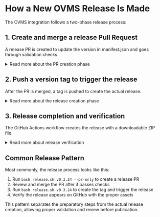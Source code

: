 # How a New OVMS Release Is Made

The OVMS integration follows a two-phase release process:

## 1. Create and merge a release Pull Request

A release PR is created to update the version in manifest.json and goes through validation checks.

<details>
<summary>Read more about the PR creation phase</summary>

This phase involves preparing the codebase for release:

1. **Version Update**: The version in `custom_components/ovms/manifest.json` is updated to match the new release version (e.g., "v0.3.24").

2. **Release Branch Creation**: A branch named `release/vX.Y.Z` (e.g., `release/v0.3.24`) is created with this change.

3. **PR Creation**: A pull request is opened using this branch, targeting the main branch.

4. **Automated Validation**: When this PR is created, the `release_test.yml` workflow automatically runs multiple validation checks:
   - HACS validation (compatibility with Home Assistant Community Store)
   - Hassfest validation (compatibility with Home Assistant core)
   - Python code validation (syntax checking, linting)
   - Version check (ensures the manifest version matches the branch name)
   - The PR is automatically labeled with "release"

5. **Manual Review**: The PR must be reviewed and approved according to the checklist in the PR template.

This can be done manually or automated using the `release.sh` script with the `--pr-only` flag:
```bash
bash release.sh v0.3.24 --pr-only
```

This script handles steps 1-3, and GitHub Actions handles step 4.
</details>

## 2. Push a version tag to trigger the release

After the PR is merged, a tag is pushed to create the actual release.

<details>
<summary>Read more about the release creation phase</summary>

This phase creates the actual GitHub release:

1. **Tag Creation**: After the PR is merged to main, a Git tag matching the version (e.g., `v0.3.24`) is created and pushed to GitHub.

2. **Release Workflow Trigger**: When a tag starting with "v" is pushed, the `release.yml` workflow is automatically triggered.

3. **Asset Preparation**: The workflow:
   - Creates a `release` directory
   - Copies only the necessary files into it:
     - `custom_components/ovms/` (the integration code)
     - `README.md` (documentation)
     - `LICENSE` (legal information)

4. **ZIP Creation**: The workflow zips these files into `ovms-home-assistant.zip`, which will be the installable package.

5. **GitHub Release Creation**: Using the GitHub CLI, the workflow:
   - Creates a new GitHub release with the tag name
   - Sets the title to "OVMS Home Assistant vX.Y.Z"
   - Automatically generates release notes based on changes since the last release
   - Attaches the ZIP file as a downloadable asset
   - Marks it as the latest release

This can be done manually with Git commands or using the `release.sh` script without flags:
```bash
bash release.sh v0.3.24
```

The script checks if the version is already updated in manifest.json, creates and pushes the tag, triggering the GitHub Actions workflow to create the actual release.
</details>

## 3. Release completion and verification

The GitHub Actions workflow creates the release with a downloadable ZIP file.

<details>
<summary>Read more about release verification</summary>

Once the release workflow completes:

1. **Release Availability**: A new release appears on the GitHub repository's Releases page with:
   - The version number in the title
   - Automatically generated release notes
   - The `ovms-home-assistant.zip` file attached as a downloadable asset

2. **HACS Discovery**: When properly tagged and released, the new version becomes discoverable in the Home Assistant Community Store (HACS).

3. **Verification Steps**:
   - Check that the release appears on GitHub
   - Verify that the ZIP file contains all necessary components
   - Ensure the version in the manifest.json inside the ZIP matches the release tag
   - The ZIP file structure should match what Home Assistant expects for custom integrations

4. **Installation**: Users can install this release either:
   - Through HACS if the repository is added as a custom repository
   - By manually downloading the ZIP and extracting to their Home Assistant config/custom_components directory

The release workflow is designed to create consistent, properly structured releases that follow Home Assistant's requirements for custom integrations.
</details>

## Common Release Pattern

Most commonly, the release process looks like this:

1. Run `bash release.sh v0.3.24 --pr-only` to create a release PR
2. Review and merge the PR after it passes checks
3. Run `bash release.sh v0.3.24` to create the tag and trigger the release
4. Verify the release appears on GitHub with the proper assets

This pattern separates the preparatory steps from the actual release creation, allowing proper validation and review before publication.
